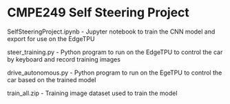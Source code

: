 # CMPE249 Self Steering Project

SelfSteeringProject.ipynb - Jupyter notebook to train the CNN model and export for use on the EdgeTPU

steer_training.py - Python program to run on the EdgeTPU to control the car by keyboard and record training images

drive_autonomous.py - Python program to run on the EgeTPU to control the car based on the trained model

train_all.zip - Training image dataset used to train the model
